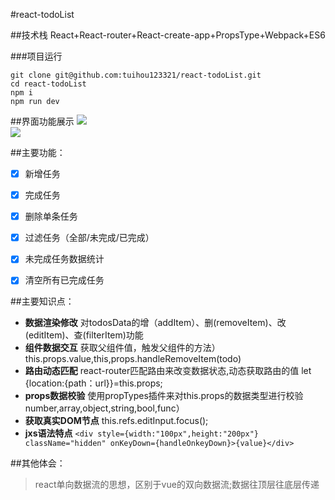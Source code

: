 #react-todoList

##技术栈
React+React-router+React-create-app+PropsType+Webpack+ES6

###项目运行

```
git clone git@github.com:tuihou123321/react-todoList.git
cd react-todoList
npm i
npm run dev
```

##界面功能展示
<img src="https://raw.githubusercontent.com/tuihou123321/react-todosList/dev/screenshots/1.gif"><br/>
<img src="https://raw.githubusercontent.com/tuihou123321/react-todosList/dev/screenshots/2.gif">


##主要功能：
- [x] 新增任务
- [x] 完成任务
- [x] 删除单条任务
- [x] 过滤任务（全部/未完成/已完成）
- [x] 未完成任务数据统计
- [x] 清空所有已完成任务


##主要知识点：
- **数据渲染修改**
对todosData的增（addItem）、删(removeItem)、改(editItem)、查(filterItem)功能
- **组件数据交互**
获取父组件值，触发父组件的方法） this.props.value,this,props.handleRemoveItem(todo)
- **路由动态匹配**
react-router匹配路由来改变数据状态,动态获取路由的值
let {location:{path：url}}=this.props;
- **props数据校验**
使用propTypes插件来对this.props的数据类型进行校验 number,array,object,string,bool,func）
- **获取真实DOM节点**
this.refs.editInput.focus();
- **jxs语法特点**
  `<div style={width:"100px",height:"200px"} className="hidden" onKeyDown={handleOnkeyDown}>{value}</div>`



##其他体会：
> react单向数据流的思想，区别于vue的双向数据流;数据往顶层往底层传递




